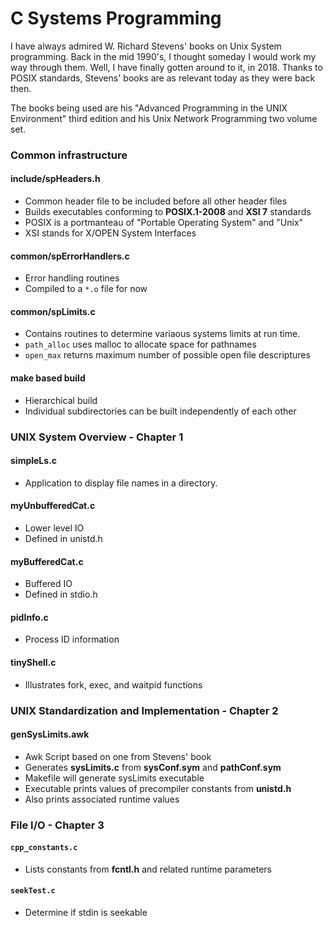 # C Systems Programming
I have always admired W. Richard Stevens' books on Unix System
programming.  Back in the mid 1990's, I thought someday I would
work my way through them.  Well, I have finally gotten around to
it, in 2018.  Thanks to POSIX standards, Stevens' books are as
relevant today as they were back then.

The books being used are his
"Advanced Programming in the UNIX Environment" third edition and his
Unix Network Programming two volume set.

### Common infrastructure
#### include/spHeaders.h
* Common header file to be included before all other header files
* Builds executables conforming to __POSIX.1-2008__ and __XSI 7__ standards
* POSIX is a portmanteau of "Portable Operating System" and "Unix"
* XSI stands for X/OPEN System Interfaces
#### common/spErrorHandlers.c
* Error handling routines
* Compiled to a `*.o` file for now
#### common/spLimits.c
* Contains routines to determine variaous systems limits at run time.
* `path_alloc` uses malloc to allocate space for pathnames
* `open_max` returns maximum number of possible open file descriptures
#### make based build
* Hierarchical build
* Individual subdirectories can be built independently of each other

### UNIX System Overview - Chapter 1
#### simpleLs.c
* Application to display file names in a directory.
#### myUnbufferedCat.c
* Lower level IO
* Defined in unistd.h
#### myBufferedCat.c
* Buffered IO
* Defined in stdio.h
#### pidInfo.c
* Process ID information
#### tinyShell.c
* Illustrates fork, exec, and waitpid functions

### UNIX Standardization and Implementation - Chapter 2
#### genSysLimits.awk
* Awk Script based on one from Stevens' book
* Generates __sysLimits.c__ from __sysConf.sym__ and __pathConf.sym__
* Makefile will generate sysLimits executable
* Executable prints values of precompiler constants from __unistd.h__
* Also prints associated runtime values

### File I/O - Chapter 3
#### `cpp_constants.c`
* Lists constants from __fcntl.h__ and related runtime parameters
#### `seekTest.c`
* Determine if stdin is seekable
